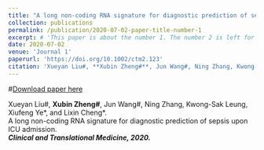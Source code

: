 ```yaml
---
title: "A long non-coding RNA signature for diagnostic prediction of sepsis upon ICU admission"
collection: publications
permalink: /publication/2020-07-02-paper-title-number-1
excerpt: # 'This paper is about the number 1. The number 2 is left for future work.'
date: 2020-07-02
venue: 'Journal 1'
paperurl: 'https://doi.org/10.1002/ctm2.123'
citation: 'Xueyan Liu#, **Xubin Zheng#**, Jun Wang#, Ning Zhang, Kwong-Sak Leung, Xiufeng Ye\*, and Lixin Cheng\*. A long non-coding RNA signature for diagnostic prediction of sepsis upon ICU admission. ***Clinical and Translational Medicine, 2020.***'
---
```


#[Download paper here](http://academicpages.github.io/files/paper1.pdf)

Xueyan Liu#, **Xubin Zheng#**, Jun Wang#, Ning Zhang, Kwong-Sak Leung, Xiufeng Ye\*, and Lixin Cheng\*.  
A long non-coding RNA signature for diagnostic prediction of sepsis upon ICU admission.  
***Clinical and Translational Medicine, 2020.***
